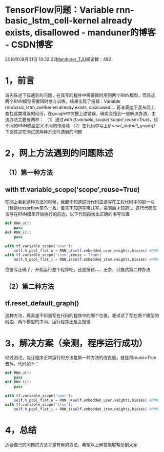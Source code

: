 
# TensorFlow问题：Variable rnn-basic_lstm_cell-kernel already exists, disallowed - manduner的博客 - CSDN博客


2018年08月31日 19:32:22[Manduner_TJU](https://me.csdn.net/manduner)阅读数：482


# 1，前言
首先陈述下我遇到的问题，在我写的程序中需要同时用到两个RNN模型，而且这两个RNN模型需要同时参与训练。结果出现了报错：Variable rnn/basic_lstm_cell/kernel already exists, disallowed....
再者表达下我从网上查找这类错误的经历，在google中快搜上述错误，确实会搜到一些解决办法，主流办法主要有两种：
（1）通过*with tf.variable_scope('scope',reuse=True)*，给不同的RNN模型定义不同的作用域
（2）在代码中写上*tf.reset_default_graph()*
下面陈述在测试这两种方法时遇到的问题
# 2，网上方法遇到的问题陈述
## （1）第一种方法
## with tf.variable_scope('scope',reuse=True)
在网上看到这种方法的时候，我都不知道这行代码应该写在工程代码中的那一块（我是tensorflow菜鸟一枚，着实不知道在哪儿写，亲测后才知道）。这行代码应该写在RNN模型开始执行的前边，以下代码段给出正确的书写位置
```python
def RNN_u():
	pass
def RNN_i():
	pass
		
with tf.variable_scope('user'):
	self.h_pool_flat_u = RNN_u(self.embedded_user,weights,biases) #RNN模型开始执行的代码
with tf.variable_scope('item',reuse = True):
	self.h_pool_flat_i = RNN_i(self.embedded_item,weights,biases) #RNN模型开始执行的代码
```
位置写正确了，开始运行整个程序吧，还是报错、、、无奈，只能试第二种办法
## （2）第二种方法
## tf.reset_default_graph()
这种方法，真真是不知道写在代码的程序中的哪个位置，我试试了写在两个模型的前边、两个模型的中间，运行程序还是会报错
# 3，解决方案（亲测，程序运行成功）
经过测试，能让程序正常运行的方法是第一种方法的改良版，就是将*reuse=True*去掉，代码如下：
```python
def RNN_u():
	pass
def RNN_i():
	pass
		
with tf.variable_scope('user'):
	self.h_pool_flat_u = RNN_u(self.embedded_user,weights,biases) #RNN模型开始执行的代码
with tf.variable_scope('item'):
	self.h_pool_flat_i = RNN_i(self.embedded_item,weights,biases) #RNN模型开始执行的代码
```
# 4，总结
适合自己的问题的方法才是有用的方法，希望以上解答能够帮助到大家

